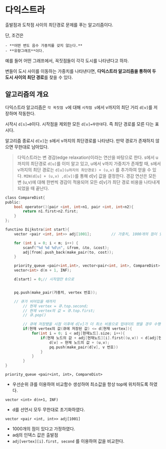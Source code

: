 # 다익스트라

출발점과 도착점 사이의 최단경로 문제를 푸는 알고리즘이다.

단, 조건은

	- **어떤 변도 음수 가중치를 갖지 않는다.**
	- **유향그래프**이다.

예를 들어 어떤 그래프에서, 꼭짓점들이 각각 도시를 나타낸다고 하자.

변들이 도시 사이를 이동하는 가중치를 나타낸다면, **다익스트라 알고리즘을 통하여 두 도시 사이의 최단 경로**를 찾을 수 있다.

## 알고리즘의 개요

다익스트라 알고리즘은 `각 꼭짓점 v`에 대해 `시작점 s`에서 v까지의 최단 거리 `d[v]`를 저장하며 작동한다.

시작시 `d[s]=0`이다. 시작점을 제외한 모든 `d[v]=무한대`다. 즉 최단 경로를 모른 다는 표시다.

알고리즘 종료시 `d[v]`는 s에서 v까지의 최단경로를 나타낸다. 만약 경로가 존재하지 않으면 무한대로 남아있다.

> 다익스트라는 변 경감(edge relaxation)이라는 연산을 바탕으로 한다.
s에서 u까지의 최단경로 `d[u]`를 이미 알고 있고, u에서 v까지 가중치가 존재할 때,
s에서 v까지의 최단 경로는 `d[u](u까지의 최단경로) + (u,v)` 를 추가하여 얻을 수 있다.
`MIN(d[u] + (u,v) ,d[v])`를 통해 d[v] 값을 결정한다.
경감 연산은 모든 변 (u,v)에 대해 한번씩 경감이 적용되어 모든 d[v]가 최단 경로 비용을 나타내게 되었을 때 끝난다.


```C
class CompareDist{
public:
    bool operator()(pair <int, int>n1, pair <int, int>n2){
        return n1.first>n2.first;
    }
};

functino Dijkstra(int start){
	vector <pair <int, int>> adj[1001];   		// 가중치, 1000개의 점이 있다고 치자

	for (int i = 0; i < m; i++) {
        scanf("%d %d %d\n", &from, &to, &cost);
        adj[from].push_back(make_pair(to, cost));
    }

	priority_queue <pair<int,int>, vector<pair<int, int>, CompareDist> pq;			// 최단경로가 정해진 점을 저장
	vector<int> d(n + 1, INF);

	d[start] = 0;// 시작점만 0으로


	pq.push(make_pair(가중치, vertex 번호));

	// 큐가 비어있을 때까지
		// 현재 vertex = 큐.top.second;
		// 현재 vertex의 값 = 큐.top.first;
		// 큐.pop()

		// 큐에 저장됐을 시점 이후에 d[v]가 더 최소 비용으로 업데이트 됐을 경우 수행할 필요가 없다.
		if(현재 vertex의 값(큐에 저장된 값) <= d[현재 vertex]){
			for(int i = 0; i < adj[현재노드].size; i++){
				if(현재 노드의 값 + adj[현재노드][i].first((u,v)) < d[adj[현재노드][i].second]){
					d[v] = 현재 노드의 값 + (u,v);
					pq.push(make_pair(d[v], v 번호))
				}
			}
		}
}
```

`priority_queue <pair<int, int>, CompareDist>`

- 우선순위 큐를 이용하여 비교함수 생성하여 최소값을 항상 top에 위치하도록 하였다.

`vector <int> d(n+1, INF)`

- d를 선언시 모두 무한대로 초기화하였다.

`vector <pair <int, int>> adj[1001]`

- 1000개의 점이 있다고 가정하였다.
- adj의 인덱스 값은 출발점
- `adj[vertex][i].first, second` 를 이용하여 값을 비교한다.
